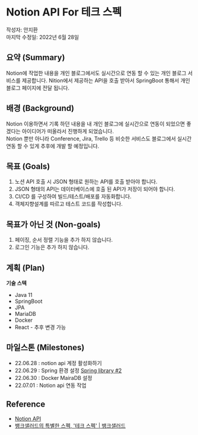 # Notion API For 테크 스펙
작성자: 안지환  
마지막 수정일: 2022년 6월 28일  



## 요약 (Summary)
Notion에 작업한 내용을 개인 블로그에서도 실시간으로 연동 할 수 있는 개인 블로그 서비스를 제공합니다. 
Nition에서 제공하는 API을 호출 받아서 SpringBoot 통해서 개인 블로그 페이지에 전달 됩니다. 

## 배경 (Background)
Notion 이용하면서 기록 하던 내용을 내 개인 블로그에 실시간으로 연동이 되었으면 좋겠다는 아이디어가 떠올라서 진행하게 되었습니다.   
Notion 뿐만 아니라 Conference, Jira, Trello 등 비슷한 서비스도 블로그에서 실시간 연동 할 수 있게 추후에 개발 할 예정입니다.
   

## 목표 (Goals)
1. 노션 API 호출 시 JSON 형태로 원하는 API를 호출 받아야 합니다.
2. JSON 형태의 API는 데이터베이스에 호출 된 API가 저장이 되어야 합니다.
3. CI/CD 를 구성하여 빌드/테스트/배포를 자동화합니다.
4. 객체지향설계를 따르고 테스트 코드를 작성합니다.

## 목표가 아닌 것 (Non-goals)
1. 페이징, 순서 정렬 기능을 추가 하지 않습니다.
2. 로그인 기능은 추가 하지 않습니다.

## 계획 (Plan)

**기술 스텍**
* Java 11
* SpringBoot
* JPA
* MariaDB
* Docker
* React - 추후 변경 가능


## 마일스톤 (Milestones)
* 22.06.28 : notion api 계정 활성화하기 
* 22.06.29 : Spring 환경 설정 [Spring library #2](https://github.com/jihwooon/Notion-API/issues/2#issue-1287130706)
* 22.06.30 : Docker MairaDB 설정  
* 22.07.01 : Notion api 연동 작업


## Reference
* [Notion API](https://developers.notion.com/)
* [뱅크샐러드의 특별한 스펙, '테크 스펙' | 뱅크샐러드](https://blog.banksalad.com/tech/we-work-by-tech-spec/)
